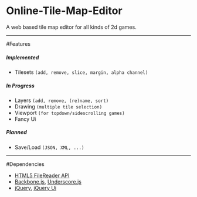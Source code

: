 Online-Tile-Map-Editor
======================

A web based tile map editor for all kinds of 2d games.

-----

#Features

##### Implemented
  
  * Tilesets `(add, remove, slice, margin, alpha channel)`

##### In Progress

  * Layers `(add, remove, (re)name, sort)`
  * Drawing `(multiple tile selection)`
  * Viewport `(for topdown/sidescrolling games)`
  * Fancy Ui

##### Planned

  * Save/Load `(JSON, XML, ...)`

-----

#Dependencies

  * [HTML5 FileReader API](http://www.w3.org/TR/FileAPI/#dfn-filereader)
  * [Backbone.js](http://backbonejs.org/), [Underscore.js](http://underscorejs.org/)
  * [jQuery](http://jquery.com/), [jQuery Ui](http://jqueryui.com/)